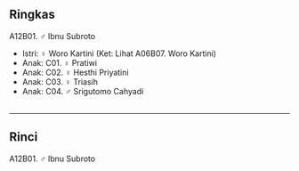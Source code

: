 ## Ringkas

A12B01. ♂ Ibnu Subroto
	<br/>

*	Istri: ♀ Woro Kartini (Ket: Lihat A06B07. Woro Kartini)
	<br/>
*	Anak: C01. ♀ Pratiwi 
*	Anak: C02. ♀ Hesthi Priyatini
*	Anak: C03. ♀ Triasih
*	Anak: C04. ♂ Srigutomo Cahyadi
	<br/><br/>

-- -- --

## Rinci

A12B01. ♂ Ibnu Subroto
	<br/>
